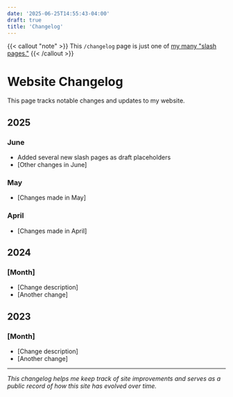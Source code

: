 ```yaml
---
date: '2025-06-25T14:55:43-04:00'
draft: true
title: 'Changelog'
---
```

{{< callout "note" >}}
This `/changelog` page is just one of [my many "slash pages."](/slashes)
{{< /callout >}}

# Website Changelog

This page tracks notable changes and updates to my website.

## 2025

### June
- Added several new slash pages as draft placeholders
- [Other changes in June]

### May
- [Changes made in May]

### April
- [Changes made in April]

## 2024

### [Month]
- [Change description]
- [Another change]

## 2023

### [Month]
- [Change description]
- [Another change]

---

*This changelog helps me keep track of site improvements and serves as a public record of how this site has evolved over time.*
